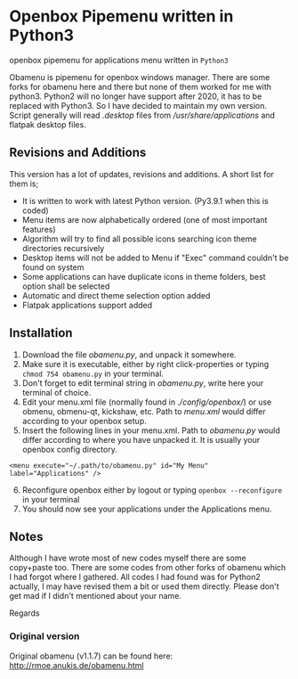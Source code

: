 # Openbox Pipemenu written in Python3 
openbox pipemenu for applications menu written in ```Python3```

Obamenu is pipemenu for openbox windows manager. There are some forks for obamenu here and there but none of them worked for me with python3.
Python2 will no longer have support after 2020, it has to be replaced with Python3. So I have decided to maintain my own version.
Script generally will read *.desktop* files from */usr/share/applications* and flatpak desktop files.

## Revisions and Additions
This version has a lot of updates, revisions and additions. A short list for them is;
- It is written to work with latest Python version. (Py3.9.1 when this is coded)
- Menu items are now alphabetically ordered (one of most important features)
- Algorithm will try to find all possible icons searching icon theme directories recursively
- Desktop items will not be added to Menu if "Exec" command couldn't be found on system
- Some applications can have duplicate icons in theme folders, best option shall be selected
- Automatic and direct theme selection option added
- Flatpak applications support added

## Installation
1. Download the file *obamenu.py*, and unpack it somewhere. 
2. Make sure it is executable, either by right click-properties or typing ```chmod 754 obamenu.py``` in your terminal.
3. Don't forget to edit terminal string in *obamenu.py*, write here your terminal of choice. 
4. Edit your menu.xml file (normally found in *./config/openbox/*) or use obmenu, obmenu-qt, kickshaw, etc.  Path to *menu.xml* would differ according to your openbox setup.
5. Insert the following lines in your menu.xml. Path to *obamenu.py* would differ according to where you have unpacked it. It is usually your openbox config directory.
```
<menu execute="~/.path/to/obamenu.py" id="My Menu" label="Applications" />
```
6. Reconfigure openbox either by logout or typing ```openbox --reconfigure``` in your terminal
7. You should now see your applications under the Applications menu.

## Notes
Although I have wrote most of new codes myself there are some copy+paste too.
There are some codes from other forks of obamenu which I had forgot where I gathered.
All codes I had found was for Python2 actually, I may have revised them a bit or used them directly.
Please don't get mad if I didn't mentioned about your name.

Regards

### Original version
Original obamenu (v1.1.7) can be found here: http://rmoe.anukis.de/obamenu.html
